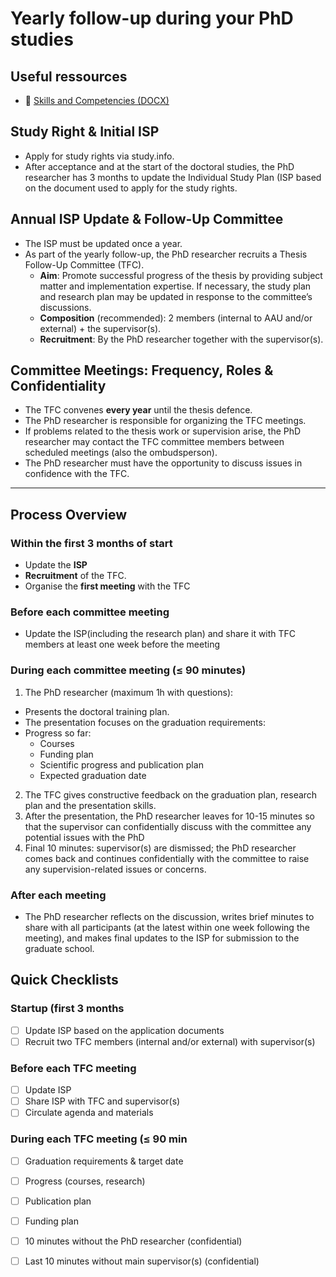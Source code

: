 # Yearly follow-up during your PhD studies

## Useful ressources

- 📝 [Skills and Competencies (DOCX)](https://github.com/AAUGS-DP-Biosciences-and-Drug-Research/Yearly_followup/raw/main/Skills%20and%20competencies_v250108.docx?download=1)

## Study Right & Initial ISP
- Apply for study rights via study.info.
- After acceptance and at the start of the doctoral studies, the PhD researcher has 3 months to update the Individual Study Plan (ISP based on the document used to apply for the study rights.

## Annual ISP Update & Follow-Up Committee
- The ISP must be updated once a year.
- As part of the yearly follow-up, the PhD researcher recruits a Thesis Follow-Up Committee (TFC).
  - **Aim**: Promote successful progress of the thesis by providing subject matter and implementation expertise. If necessary, the study plan and research plan may be updated in response to the committee’s discussions.
  - **Composition** (recommended): 2 members (internal to AAU and/or external) + the supervisor(s).
  - **Recruitment**: By the PhD researcher together with the supervisor(s).

## Committee Meetings: Frequency, Roles & Confidentiality
- The TFC convenes **every year** until the thesis defence.
- The PhD researcher is responsible for organizing the TFC meetings.
- If problems related to the thesis work or supervision arise, the PhD researcher may contact the TFC committee members between scheduled meetings (also the ombudsperson).
- The PhD researcher must have the opportunity to discuss issues in confidence with the TFC.

---

## Process Overview

### Within the first 3 months of start
- Update the **ISP**
- **Recruitment** of the TFC.
- Organise the **first meeting** with the TFC 

### Before each committee meeting
- Update the ISP(including the research plan) and share it with TFC members at least one week before the meeting
  
### During each committee meeting (≤ **90 minutes**)
1) The PhD researcher (maximum 1h with questions):
- Presents the doctoral training plan.
- The presentation focuses on the graduation requirements:
- Progress so far:
 	- Courses
  - Funding plan
  - Scientific progress and publication plan 	
  - Expected graduation date

2) The TFC gives constructive feedback on the graduation plan, research plan and the presentation skills.
3) After the presentation, the PhD researcher leaves for 10-15 minutes so that the supervisor can confidentially discuss with the committee any potential issues with the PhD
4) Final 10 minutes: supervisor(s) are dismissed; the PhD researcher comes back and continues confidentially with the committee to raise any supervision-related issues or concerns.

### After each meeting

- The PhD researcher reflects on the discussion, writes brief minutes to share with all participants (at the latest within one week following the meeting), and makes final updates to the ISP for submission to the graduate school.

## Quick Checklists

### Startup (first 3 months

- [ ] Update ISP based on the application documents 
- [ ] Recruit two TFC members (internal and/or external) with supervisor(s)

### Before each TFC meeting

- [ ] Update ISP 
- [ ] Share ISP with TFC and supervisor(s) 
- [ ] Circulate agenda and materials

### During each TFC meeting (≤ 90 min

- [ ] Graduation requirements & target date 
- [ ] Progress (courses, research) 
- [ ] Publication plan 
- [ ] Funding plan 
- [ ] 10 minutes without the PhD  researcher (confidential)
- [ ] Last 10 minutes without main supervisor(s) (confidential)




